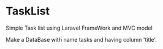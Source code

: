# TaskList
Simple Task list using Laravel FrameWork and MVC model

Make a DataBase with name tasks and having column 'title'.
